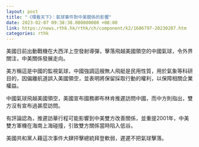 ```yaml
---
layout: post
title: "《環看天下》：氣球事件對中美關係的影響"
date: 2023-02-07 09:38:38.000000000 +08:00
link: https://news.rthk.hk/rthk/ch/component/k2/1686797-20230207.htm
categories: rthk
---
```


美國日前出動戰機在大西洋上空發射導彈，擊落飛越美國領空的中國氣球，令外界關注，中美關係發展走向。

美方稱這是中國的監視氣球，中國強調這艘無人飛艇是民用性質，用於氣象等科研目的，因偏離航道誤入美國領空，並表明將保留採取行動的權利，以保障相關企業權益。

中國氣球飛越美國領空，美國宣布國務卿布林肯推遲訪問中國，而中方則指出，雙方沒有宣布過甚麼訪問。

有評論認為，推遲訪華行程可能影響到中美雙方改善關係，並重提2001年，中美雙方軍機在海南上海碰撞，引致雙方關係當時陷入低谷。

美國共和黨人藉這次事件大肆抨擊總統拜登軟弱，遲遲不把氣球擊落。
